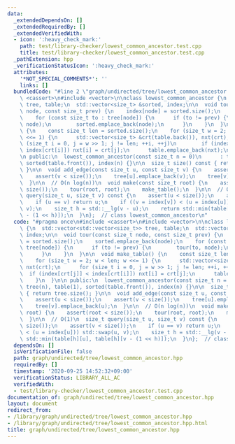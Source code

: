 ```yaml
---
data:
  _extendedDependsOn: []
  _extendedRequiredBy: []
  _extendedVerifiedWith:
  - icon: ':heavy_check_mark:'
    path: test/library-checker/lowest_common_ancestor.test.cpp
    title: test/library-checker/lowest_common_ancestor.test.cpp
  _pathExtension: hpp
  _verificationStatusIcon: ':heavy_check_mark:'
  attributes:
    '*NOT_SPECIAL_COMMENTS*': ''
    links: []
  bundledCode: "#line 2 \"graph/undirected/tree/lowest_common_ancestor.hpp\"\n#include\
    \ <cassert>\n#include <vector>\n\nclass lowest_common_ancestor {\n  std::vector<std::vector<size_t>>\
    \ tree, table;\n  std::vector<size_t> &sorted, index;\n\n  void tour(const size_t\
    \ node, const size_t prev) {\n    index[node] = sorted.size();\n    sorted.emplace_back(node);\n\
    \    for (const size_t to : tree[node]) {\n      if (to != prev) {\n        tour(to,\
    \ node);\n        sorted.emplace_back(node);\n      }\n    }\n  }\n\n  void make_table()\
    \ {\n    const size_t len = sorted.size();\n    for (size_t w = 2; w < len; w\
    \ <<= 1) {\n      std::vector<size_t> &crt(table.back()), nxt(crt);\n      for\
    \ (size_t i = 0, j = w >> 1; j != len; ++i, ++j)\n        if (index[crt[j]] <\
    \ index[crt[i]]) nxt[i] = crt[j];\n      table.emplace_back(nxt);\n    }\n  }\n\
    \n public:\n  lowest_common_ancestor(const size_t n = 0)\n      : tree(n), table(1),\
    \ sorted(table.front()), index(n) {}\n\n  size_t size() const { return tree.size();\
    \ }\n\n  void add_edge(const size_t u, const size_t v) {\n    assert(u < size());\n\
    \    assert(v < size());\n    tree[u].emplace_back(v);\n    tree[v].emplace_back(u);\n\
    \  }\n\n  // O(n log(n))\n  void make(const size_t root) {\n    assert(root <\
    \ size());\n    tour(root, root);\n    make_table();\n  }\n\n  // O(1)\n  size_t\
    \ query(size_t u, size_t v) const {\n    assert(u < size());\n    assert(v < size());\n\
    \    if (u == v) return u;\n    if ((v = index[v]) < (u = index[u])) std::swap(u,\
    \ v);\n    size_t h = std::__lg(v - u);\n    return std::min(table[h][u], table[h][v\
    \ - (1 << h)]);\n  }\n};  // class lowest_common_ancestor\n"
  code: "#pragma once\n#include <cassert>\n#include <vector>\n\nclass lowest_common_ancestor\
    \ {\n  std::vector<std::vector<size_t>> tree, table;\n  std::vector<size_t> &sorted,\
    \ index;\n\n  void tour(const size_t node, const size_t prev) {\n    index[node]\
    \ = sorted.size();\n    sorted.emplace_back(node);\n    for (const size_t to :\
    \ tree[node]) {\n      if (to != prev) {\n        tour(to, node);\n        sorted.emplace_back(node);\n\
    \      }\n    }\n  }\n\n  void make_table() {\n    const size_t len = sorted.size();\n\
    \    for (size_t w = 2; w < len; w <<= 1) {\n      std::vector<size_t> &crt(table.back()),\
    \ nxt(crt);\n      for (size_t i = 0, j = w >> 1; j != len; ++i, ++j)\n      \
    \  if (index[crt[j]] < index[crt[i]]) nxt[i] = crt[j];\n      table.emplace_back(nxt);\n\
    \    }\n  }\n\n public:\n  lowest_common_ancestor(const size_t n = 0)\n      :\
    \ tree(n), table(1), sorted(table.front()), index(n) {}\n\n  size_t size() const\
    \ { return tree.size(); }\n\n  void add_edge(const size_t u, const size_t v) {\n\
    \    assert(u < size());\n    assert(v < size());\n    tree[u].emplace_back(v);\n\
    \    tree[v].emplace_back(u);\n  }\n\n  // O(n log(n))\n  void make(const size_t\
    \ root) {\n    assert(root < size());\n    tour(root, root);\n    make_table();\n\
    \  }\n\n  // O(1)\n  size_t query(size_t u, size_t v) const {\n    assert(u <\
    \ size());\n    assert(v < size());\n    if (u == v) return u;\n    if ((v = index[v])\
    \ < (u = index[u])) std::swap(u, v);\n    size_t h = std::__lg(v - u);\n    return\
    \ std::min(table[h][u], table[h][v - (1 << h)]);\n  }\n};  // class lowest_common_ancestor\n"
  dependsOn: []
  isVerificationFile: false
  path: graph/undirected/tree/lowest_common_ancestor.hpp
  requiredBy: []
  timestamp: '2020-09-25 14:52:32+09:00'
  verificationStatus: LIBRARY_ALL_AC
  verifiedWith:
  - test/library-checker/lowest_common_ancestor.test.cpp
documentation_of: graph/undirected/tree/lowest_common_ancestor.hpp
layout: document
redirect_from:
- /library/graph/undirected/tree/lowest_common_ancestor.hpp
- /library/graph/undirected/tree/lowest_common_ancestor.hpp.html
title: graph/undirected/tree/lowest_common_ancestor.hpp
---
```

